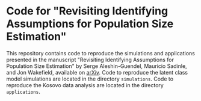 # Code for "Revisiting Identifying Assumptions for Population Size Estimation"

This repository contains code to reproduce the simulations and applications 
presented in the manuscript "Revisiting Identifying Assumptions for Population 
Size Estimation" by Serge Aleshin-Guendel, Mauricio Sadinle, and Jon Wakefield,
available on [arXiv](https://arxiv.org/abs/2101.09304). Code to reproduce the 
latent class model simulations are located in the directory `simulations`. Code 
to reproduce the Kosovo data analysis are located in the directory 
`applications`.

